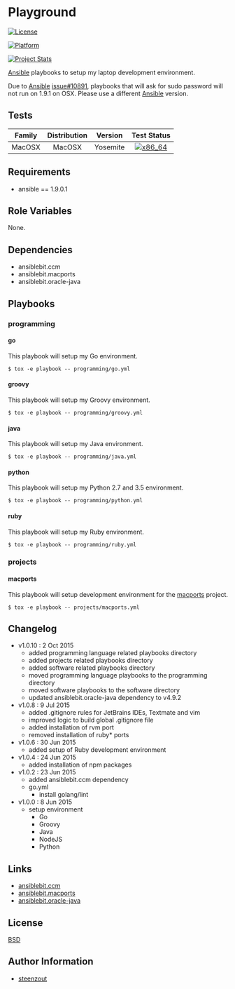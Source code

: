 # Playground

[![License](https://img.shields.io/badge/license-New%20BSD-blue.svg?style=flat)](https://raw.githubusercontent.com/steenzout/playbooks/master/LICENSE)

[![Platform](http://img.shields.io/badge/platform-macosx-000000.svg?style=flat)](#)

[![Project Stats](https://www.openhub.net/p/steenzout-playground/widgets/project_thin_badge.gif)](https://www.openhub.net/p/steenzout-playground/)

[Ansible](http://www.ansible.com/) playbooks to setup my laptop development environment.

Due to [Ansible](http://www.ansible.com/) [issue#10891](https://github.com/ansible/ansible/issues/10891),
playbooks that will ask for sudo password will not run on 1.9.1 on OSX.
Please use a different [Ansible](http://www.ansible.com/) version.


## Tests

| Family | Distribution | Version | Test Status |
|:-:|:-:|:-:|:-:|
| MacOSX | MacOSX  | Yosemite  | [![x86_64](http://img.shields.io/badge/x86_64-passed-006400.svg?style=flat)](#) |


## Requirements

- ansible == 1.9.0.1


## Role Variables

None.


## Dependencies

- ansiblebit.ccm
- ansiblebit.macports
- ansiblebit.oracle-java


## Playbooks

### programming

#### go

This playbook will setup my Go environment.

    $ tox -e playbook -- programming/go.yml


#### groovy

This playbook will setup my Groovy environment.

    $ tox -e playbook -- programming/groovy.yml


#### java

This playbook will setup my Java environment.

    $ tox -e playbook -- programming/java.yml


#### python

This playbook will setup my Python 2.7 and 3.5 environment.

    $ tox -e playbook -- programming/python.yml


#### ruby

This playbook will setup my Ruby environment.

    $ tox -e playbook -- programming/ruby.yml


### projects

#### macports

This playbook will setup development environment for the [macports](https://www.macports.org) project.

    $ tox -e playbook -- projects/macports.yml


## Changelog

- v1.0.10 : 2 Oct 2015
    - added programming language related playbooks directory
    - added projects related playbooks directory
    - added software related playbooks directory
    - moved programming language playbooks to the programming directory
    - moved software playbooks to the software directory    
    - updated ansiblebit.oracle-java dependency to v4.9.2
- v1.0.8 : 9 Jul 2015
    - added .gitignore rules for JetBrains IDEs, Textmate and vim
    - improved logic to build global .gitignore file
    - added installation of rvm port
    - removed installation of ruby* ports
- v1.0.6 : 30 Jun 2015 
    - added setup of Ruby development environment
- v1.0.4 : 24 Jun 2015
    - added installation of npm packages
- v1.0.2 : 23 Jun 2015
    - added ansiblebit.ccm dependency
    - go.yml
        - install golang/lint
- v1.0.0 : 8 Jun 2015
    - setup environment
        - Go
        - Groovy
        - Java
        - NodeJS
        - Python


## Links

- [ansiblebit.ccm](https://github.com/ansiblebit/ccm/)
- [ansiblebit.macports](https://github.com/ansiblebit/macports/)
- [ansiblebit.oracle-java](https://github.com/ansiblebit/oracle-java/)


## License

[BSD](https://raw.githubusercontent.com/steenzout/playground/master/LICENSE)


## Author Information

- [steenzout](http://github.com/steenzout)
